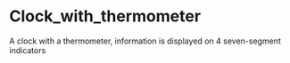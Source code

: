 # Clock_with_thermometer
A clock with a thermometer, information is displayed on 4 seven-segment indicators
